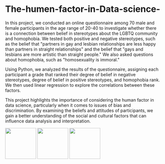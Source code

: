# The-humen-factor-in-Data-science-
In this project, we conducted an online questionnaire among 70 male and female participants in the age range of 20-40 to
investigate whether there is a connection between belief in stereotypes about the LGBTQ community and homophobia.
We tested both positive and negative stereotypes, such as the belief that "partners in gay and lesbian relationships are less happy than partners in straight relationships" 
and the belief that "gays and lesbians are more artistic than straight people." We also asked questions about
homophobia, such as "homosexuality is immoral."

Using Python, we analyzed the results of the questionnaire, assigning each participant a grade that ranked their degree of belief in negative
stereotypes, degree of belief in positive stereotypes, and homophobia rank. We then used linear regression to explore the correlations between these factors.

This project highlights the importance of considering the human factor in data science, particularly when it comes to issues of bias and
discrimination. By examining the beliefs and attitudes of participants, we gain a better understanding of the social and cultural factors
that can influence data analysis and interpretation.

<img src="https://user-images.githubusercontent.com/81327428/221184655-b8efdd5c-4783-49b6-9a5a-5cd6b029c8e6.png" width="100" height="100">         <img src="https://user-images.githubusercontent.com/81327428/221184815-4cda1f0d-1cf2-4208-95c8-fcde64b4b73d.png" width="100" height="100">          <img src="https://user-images.githubusercontent.com/81327428/221185187-87dc7c8d-8ac4-4d49-b390-b5f4ec00b7a3.png" width="100" height="100">
